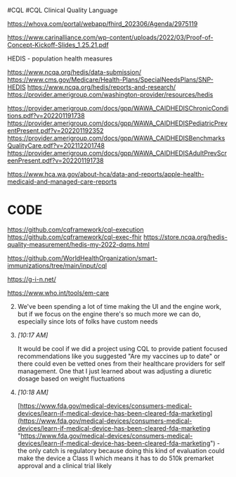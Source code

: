 

#CQL
#CQL 
Clinical Quality Language

https://whova.com/portal/webapp/fhird_202306/Agenda/2975119

https://www.carinalliance.com/wp-content/uploads/2022/03/Proof-of-Concept-Kickoff-Slides_1.25.21.pdf

HEDIS - population health measures 

https://www.ncqa.org/hedis/data-submission/
https://www.cms.gov/Medicare/Health-Plans/SpecialNeedsPlans/SNP-HEDIS
https://www.ncqa.org/hedis/reports-and-research/
https://provider.amerigroup.com/washington-provider/resources/hedis

https://provider.amerigroup.com/docs/gpp/WAWA_CAIDHEDISChronicConditions.pdf?v=202201191738
https://provider.amerigroup.com/docs/gpp/WAWA_CAIDHEDISPediatricPreventPresent.pdf?v=202201192352
https://provider.amerigroup.com/docs/gpp/WAWA_CAIDHEDISBenchmarksQualityCare.pdf?v=202112201748
https://provider.amerigroup.com/docs/gpp/WAWA_CAIDHEDISAdultPrevScreenPresent.pdf?v=202201191738

https://www.hca.wa.gov/about-hca/data-and-reports/apple-health-medicaid-and-managed-care-reports


# CODE

https://github.com/cqframework/cql-execution
https://github.com/cqframework/cql-exec-fhir
https://store.ncqa.org/hedis-quality-measurement/hedis-my-2022-dqms.html

https://github.com/WorldHealthOrganization/smart-immunizations/tree/main/input/cql

https://g-i-n.net/

https://www.who.int/tools/em-care


2.    
    We've been spending a lot of time making the UI and the engine work, but if we focus on the engine there's so much more we can do, especially since lots of folks have custom needs
    
3.  _[_10:17 AM_]_
    
    It would be cool if we did a project using CQL to provide patient focused recommendations like you suggested "Are my vaccines up to date" or there could even be vetted ones from their healthcare providers for self management. One that I just learned about was adjusting a diuretic dosage based on weight fluctuations
    
4.  _[_10:18 AM_]_
    
    [https://www.fda.gov/medical-devices/consumers-medical-devices/learn-if-medical-device-has-been-cleared-fda-marketing](https://www.fda.gov/medical-devices/consumers-medical-devices/learn-if-medical-device-has-been-cleared-fda-marketing "https://www.fda.gov/medical-devices/consumers-medical-devices/learn-if-medical-device-has-been-cleared-fda-marketing") - the only catch is regulatory because doing this kind of evaluation could make the device a Class II which means it has to do 510k premarket approval and a clinical trial likely
